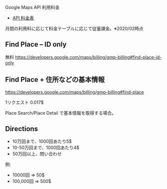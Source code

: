 Google Maps API 利用料金

- [API 料金表](https://cloud.google.com/maps-platform/pricing/sheet/?hl=ja)

月間の利用料に応じて料金テーブルに応じて従量課金。※2020/02時点

## Find Place – ID only 

無料
https://developers.google.com/maps/billing/gmp-billing#find-place-id-only


## Find Place + 住所などの基本情報

https://developers.google.com/maps/billing/gmp-billing#find-place

1リクエスト 0.017$

Place Search/Place Detail で基本情報を取得する場合。
  
## Directions

- 10万回まで、1000回あたり5$
- 10-50万回まで、1000回あたり4$
- 50万回以上、問い合わせ

例:
- 10000回 => 50$
- 100,000回 => 500$
